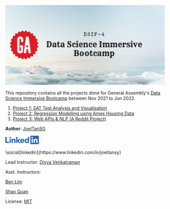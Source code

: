 ![](main_header_image.png)

This repository contains all the projects done for General Assembly's [Data Science Immersive Bootcamp](https://generalassemb.ly/education/data-science-immersive/singapore) between Nov 2021 to Jun 2022.

1. [Project 1: SAT Test Analysis and Visualisation](./Project_1)
2. [Project 2: Regression Modelling using Ames Housing Data](./Project_2)
3. [Project 3: Web APIs & NLP (A Reddit Project)](./Project_3)

**Author**: [JoelTanSG](https://github.com/JoelTanSG)
<p>
  <a href="https://www.linkedin.com/in/joeltansy" title="badge authenticity">
    <img src="./LinkedIn_button.png" alt="Homepage" />
  </a>
</p>
\social[linkedin]{https://www.linkedin.com/in/joeltansy}

Lead Instructor: [Divya Venkatraman](https://github.com/Divya-sg)

Asst. Instructors:

[Ben Lim](https://github.com/benlyj)

[Shao Quan](https://github.com/shaoquan93)

License: [MIT](https://github.com/JoelTanSG/GA-DSIF4-Data-Science-Immersive-Projects/blob/main/LICENSE)
